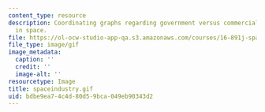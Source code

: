```yaml
---
content_type: resource
description: Coordinating graphs regarding government versus commercial participation
  in space.
file: https://ol-ocw-studio-app-qa.s3.amazonaws.com/courses/16-891j-space-policy-seminar-spring-2003/bdbe9ea74c4d80d59bca049eb90343d2_spaceindustry.gif
file_type: image/gif
image_metadata:
  caption: ''
  credit: ''
  image-alt: ''
resourcetype: Image
title: spaceindustry.gif
uid: bdbe9ea7-4c4d-80d5-9bca-049eb90343d2
---
```

